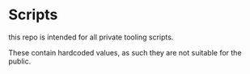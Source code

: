 # Scripts

this repo is intended for all private tooling scripts.

These contain hardcoded values, as such they are not suitable for the public.

